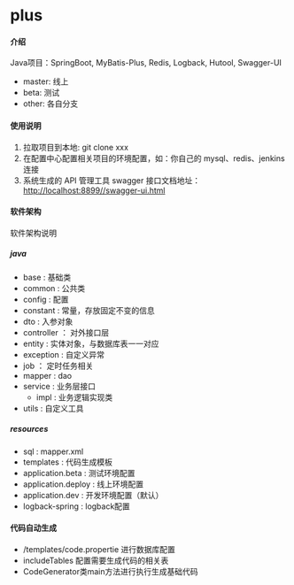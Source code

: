 # plus

#### 介绍
Java项目：SpringBoot, MyBatis-Plus, Redis, Logback, Hutool, Swagger-UI

* master: 线上
* beta: 测试
* other: 各自分支

#### 使用说明
1. 拉取项目到本地: git clone xxx 
2. 在配置中心配置相关项目的环境配置，如：你自己的 mysql、redis、jenkins连接
3. 系统生成的 API 管理工具 swagger 接口文档地址：<http://localhost:8899//swagger-ui.html>
#### 软件架构
软件架构说明
##### java
* base : 基础类
* common : 公共类
* config : 配置
* constant : 常量，存放固定不变的信息
* dto : 入参对象
* controller ： 对外接口层
* entity : 实体对象，与数据库表一一对应
* exception : 自定义异常
* job ： 定时任务相关
* mapper : dao
* service : 业务层接口
    * impl : 业务逻辑实现类
* utils : 自定义工具
##### resources
* sql : mapper.xml
* templates : 代码生成模板
* application.beta : 测试环境配置
* application.deploy : 线上环境配置
* application.dev : 开发环境配置（默认）
* logback-spring : logback配置
#### 代码自动生成
* /templates/code.propertie 进行数据库配置
* includeTables 配置需要生成代码的相关表
* CodeGenerator类main方法进行执行生成基础代码


